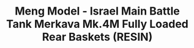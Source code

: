 ---
layout: product
title: "Meng Model - Israel Main Battle Tank Merkava Mk.4M Fully Loaded Rear Baskets (RESIN)"
price: "TBA" 
desc: "N/A"
img_path: "/assets/img/MM-SPS-056.jpg"
brand: "N/A"
available: false
special_offer: false
new: false
soon: false
cat: "010000"
subcat: "011000"
subsubcat: "0N/A"
sifra: "MM-SPS-056"
---